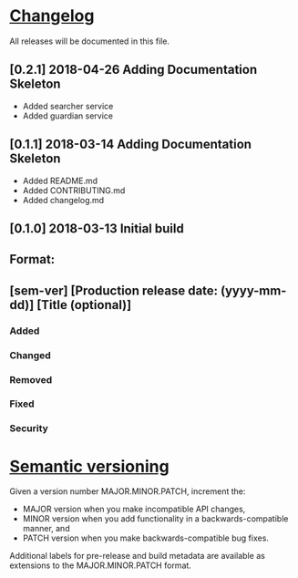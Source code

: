 # [Changelog](http://keepachangelog.com/)
All releases will be documented in this file.

## [0.2.1] 2018-04-26 Adding Documentation Skeleton
- Added searcher service
- Added guardian service

## [0.1.1] 2018-03-14 Adding Documentation Skeleton
- Added README.md
- Added CONTRIBUTING.md
- Added changelog.md


## [0.1.0] 2018-03-13 Initial build

## Format:
## [sem-ver] [Production release date: (yyyy-mm-dd)] [Title (optional)]
### Added
### Changed
### Removed
### Fixed
### Security

# [Semantic versioning](http://semver.org/)

Given a version number MAJOR.MINOR.PATCH, increment the:

- MAJOR version when you make incompatible API changes,
- MINOR version when you add functionality in a backwards-compatible manner, and
- PATCH version when you make backwards-compatible bug fixes.

Additional labels for pre-release and build metadata are available as extensions to the MAJOR.MINOR.PATCH format.
